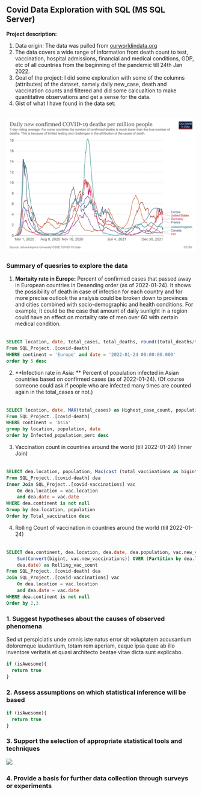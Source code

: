 ## Covid Data Exploration with SQL (MS SQL Server)

**Project description:** 
1. Data origin: The data was pulled from [ourworldindata.org](https://ourworldindata.org/covid-deaths)
2. The data covers a wide range of information from death count to test, vaccination, hospital admissions, financial and medical conditions, GDP, etc of all countries from the beginning of the pandemic till 24th Jan 2022.
3. Goal of the project: I did some exploration with some of the columns (attributes) of the dataset, namely daily new_case, death and vaccination counts and filtered and did some calcualtion to make quantitative observations and get a sense for the data.
4. Gist of what I have found in the data set: 

<br>
<img src="images/coronavirus-data-explorer.png?raw=true"/>
<br>

### Summary of quesries to explore the data

1. **Mortaity rate in Europe:** 
Percent of confirmed cases that passed away in European countries in Desending order (as of 2022-01-24).
It shows the possibility of death in case of infection for each country and for more precise outlook the analysis could be broken down to provinces and cities combined with socio-demographic and health conditions. 
For example, it could be the case that amount of daily sunlight in a region could have an effect on mortality rate of men over 60 with certain medical condition.  

```sql

SELECT location, date, total_cases, total_deaths, round((total_deaths/total_cases)*100, 2) AS death_percent
From SQL_Project..[covid-death]
WHERE continent = 'Europe' and date = '2022-01-24 00:00:00.000'
order by 5 desc

```

2. **Infection rate in Asia: **
Percent of population infected in Asian countries based on confirmed cases (as of 2022-01-24). 
(Of course someone could ask if people who are infected many times are counted again in the total_cases or not.)

```sql

SELECT location, date, MAX(total_cases) as Highest_case_count, population, MAX((total_cases/population)*100) AS Infected_population_perc
From SQL_Project..[covid-death]
WHERE continent = 'Asia'
group by location, population, date
order by Infected_population_perc desc

```

3. Vaccination count in countries around the world (till 2022-01-24) 
(Inner Join)

```sql

SELECT dea.location, population, Max(cast (total_vaccinations as bigint)) as Total_vaccination
From SQL_Project..[covid-death] dea
Inner Join SQL_Project..[covid-vaccinations] vac
	On dea.location = vac.location 
	and dea.date = vac.date
WHERE dea.continent is not null
Group by dea.location, population
Order by Total_vaccination desc

```

4. Rolling Count of vaccination in countries around the world (till 2022-01-24) 

```sql

SELECT dea.continent, dea.location, dea.date, dea.population, vac.new_vaccinations,
	Sum(Convert(bigint, vac.new_vaccinations)) OVER (Partition by dea.location Order by dea.location,
	dea.date) as Rolling_vac_count
From SQL_Project..[covid-death] dea
Join SQL_Project..[covid-vaccinations] vac
	On dea.location = vac.location 
	and dea.date = vac.date
WHERE dea.continent is not null
Order by 2,3

```







### 1. Suggest hypotheses about the causes of observed phenomena

Sed ut perspiciatis unde omnis iste natus error sit voluptatem accusantium doloremque laudantium, totam rem aperiam, eaque ipsa quae ab illo inventore veritatis et quasi architecto beatae vitae dicta sunt explicabo. 

```javascript
if (isAwesome){
  return true
}
```

### 2. Assess assumptions on which statistical inference will be based

```javascript
if (isAwesome){
  return true
}
```

### 3. Support the selection of appropriate statistical tools and techniques

<img src="images/dummy_thumbnail.jpg?raw=true"/>

### 4. Provide a basis for further data collection through surveys or experiments


